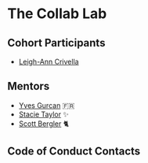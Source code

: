 # The Collab Lab

## Cohort Participants

- [Leigh-Ann Crivella](http://github.com/lacrivella)

## Mentors

- [Yves Gurcan](https://connect.yvesgurcan.com) 🇫🇷
- [Stacie Taylor](https://twitter.com/the_real_stacie) ✨
- [Scott Bergler](https://twitter.com/ScottBergler) 🐈

## Code of Conduct Contacts
